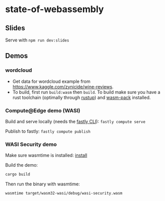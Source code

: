 # state-of-webassembly

## Slides
Serve with
`npm run dev:slides`

## Demos

### wordcloud
- Get data for wordcloud example from https://www.kaggle.com/zynicide/wine-reviews.
- To build, first run `build:wasm` then `build`. To build make sure you have a rust toolchain (optimally
  through [rustup](https://rustup.rs/)) and [wasm-pack](https://rustwasm.github.io/wasm-pack/installer/) installed.

### Compute@Edge demo (WASI)

Build and serve locally (needs the [fastly CLI](https://developer.fastly.com/reference/cli/#installing)):
`fastly compute serve`

Publish to fastly:
`fastly compute publish`

### WASI Security demo
Make sure wasmtime is installed: [install](https://wasmtime.dev)

Build the demo:
```bash
cargo build
```

Then run the binary with wasmtime:
```bash
wasmtime target/wasm32-wasi/debug/wasi-security.wasm 
```
